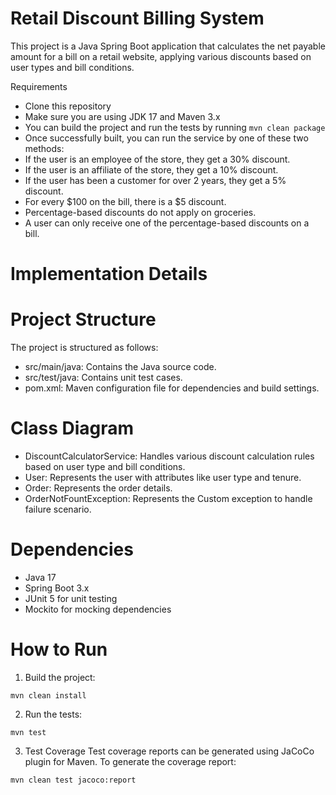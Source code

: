 
# Retail Discount Billing System
This project is a Java Spring Boot application that calculates the net payable amount for a bill on a retail website, applying various discounts based on user types and bill conditions.

Requirements
* Clone this repository 
* Make sure you are using JDK 17 and Maven 3.x
* You can build the project and run the tests by running ```mvn clean package```
* Once successfully built, you can run the service by one of these two methods:
* If the user is an employee of the store, they get a 30% discount.
* If the user is an affiliate of the store, they get a 10% discount.
* If the user has been a customer for over 2 years, they get a 5% discount.
* For every $100 on the bill, there is a $5 discount.
* Percentage-based discounts do not apply on groceries.
* A user can only receive one of the percentage-based discounts on a bill.

# Implementation Details

# Project Structure
The project is structured as follows:

* src/main/java: Contains the Java source code.
* src/test/java: Contains unit test cases.
* pom.xml: Maven configuration file for dependencies and build settings.

# Class Diagram
* DiscountCalculatorService: Handles various discount calculation rules based on user type and bill conditions.
* User: Represents the user with attributes like user type and tenure.
* Order: Represents the order details.
* OrderNotFountException: Represents the Custom exception to handle failure scenario.

# Dependencies
* Java 17
* Spring Boot 3.x
* JUnit 5 for unit testing
* Mockito for mocking dependencies

# How to Run

1. Build the project:
```
mvn clean install
```

2. Run the tests:
```
mvn test
```

3. Test Coverage
Test coverage reports can be generated using JaCoCo plugin for Maven.
To generate the coverage report:
```
mvn clean test jacoco:report
```
